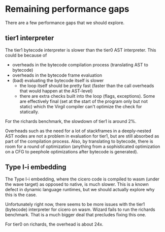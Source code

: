# Remaining performance gaps

There are a few performance gaps that we should explore.

## tier1 interpreter

The tier1 bytecode interpreter is slower than the tier0 AST interpreter. This
could be because of
* overheads in the bytecode compilation process (translating AST to bytecode)
* overheads in the bytecode frame evaluation
* (bad) evaluating the bytecode itself is slower
  - the loop itself should be pretty fast (faster than the call overheads that
    would happen at the AST-level)
  - there are extra checks built into the loop (flags, exceptions). Some are
    effectively final (set at the start of the program only but not static)
    which the Virgil compiler can't optimize the check for statically.

For the richards benchmark, the slowdown of tier1 is around 2%.

Overheads such as the need for a lot of stackframes in a deeply-nested AST
nodes are not a problem in evaluation for tier1, but are still absorbed as part
of the compilation process. Also, by translating to bytecode, there is room for 
a round of optimization (anything from a sophisticated optimization on a CFG to 
peephole optimizations after bytecode is generated).

## Type I-i embedding

The Type I-i embedding, where the cicero code is compiled to wasm (under the
wave target) as opposed to native, is much slower. This is a known defect in
dynamic language runtimes, but we should actually explore why this is the case.

Unfortunately right now, there seems to be more issues with the tier1 (bytecode)
interpreter for cicero on wasm. Wizard fails to run the richards benchmark.
That is a much bigger deal that precludes fixing this one. 

For tier0 on richards, the overhead is about 24x.

